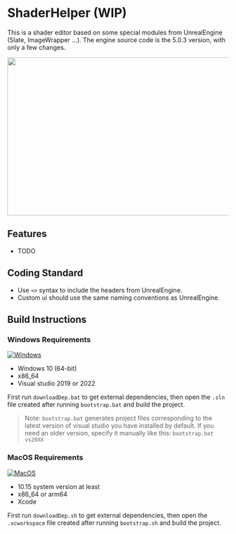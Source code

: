 # ShaderHelper (WIP)

This is a shader editor based on some special modules from UnrealEngine (Slate, ImageWrapper ...). The engine source code is the 5.0.3 version, with only a few changes.

<p align="center">
<img src="https://github.com/SjMxr233/ShaderHelper/blob/main/ScreenShot/App.png" width="640" height="360">

## Features

* TODO

## Coding Standard

* Use `<>` syntax to include the headers from UnrealEngine.
* Custom ui should use the same naming conventions as UnrealEngine.

## Build Instructions

### Windows Requirements
[![Windows](https://github.com/mxrhyx233/ShaderHelper/actions/workflows/Windows.yml/badge.svg)](https://github.com/mxrhyx233/ShaderHelper/actions/workflows/Windows.yml)
* Windows 10 (64-bit)
* x86_64
* Visual studio 2019 or 2022

First run `downloadDep.bat` to get external dependencies, then open the `.sln` file created after running `bootstrap.bat` and build the project.  
> Note: `bootstrap.bat` generates project files corresponding to the latest version of visual studio you have installed by default. If you need an older version, specify it manually like this: `bootstrap.bat vs20XX`

### MacOS Requirements
[![MacOS](https://github.com/mxrhyx233/ShaderHelper/actions/workflows/MacOS.yml/badge.svg)](https://github.com/mxrhyx233/ShaderHelper/actions/workflows/MacOS.yml)
* 10.15 system version at least
* x86_64 or arm64
* Xcode

First run `downloadDep.sh` to get external dependencies, then open the `.xcworkspace` file created after running `bootstrap.sh` and build the project.
